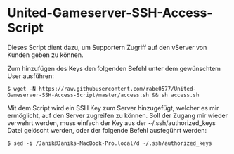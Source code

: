 # United-Gameserver-SSH-Access-Script
Dieses Script dient dazu, um Supportern Zugriff auf den vServer von Kunden geben zu können.


Zum hinzufügen des Keys den folgenden Befehl unter dem gewünschtem User ausführen:
```
$ wget -N https://raw.githubusercontent.com/rabe0577/United-Gameserver-SSH-Access-Script/master/access.sh && sh access.sh
```

Mit dem Script wird ein SSH Key zum Server hinzugefügt, welcher es mir ermöglicht, auf den Server zugreifen zu können. Soll der Zugang mir wieder verwehrt werden, muss einfach der Key aus der ~/.ssh/authorized_keys Datei gelöscht werden, oder der folgende Befehl ausfegührt werden:
```
$ sed -i /Janik@Janiks-MacBook-Pro.local/d ~/.ssh/authorized_keys
```